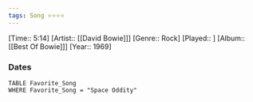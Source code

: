 ```yaml
---
tags: Song ⭐⭐⭐⭐ 
---
```

[Time:: 5:14]
[Artist:: [[David Bowie]]]
[Genre:: Rock]
[Played:: ]
[Album:: [[Best Of Bowie]]]
[Year:: 1969]
### Dates
````dataview
TABLE Favorite_Song
WHERE Favorite_Song = "Space Oddity"
````